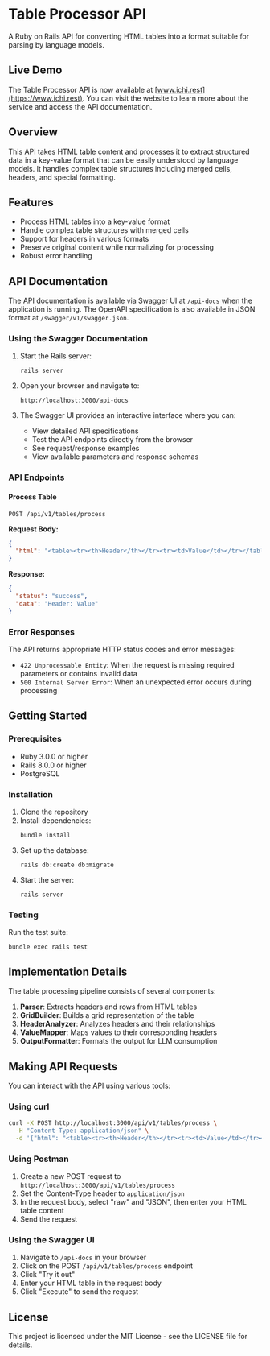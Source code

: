 # Table Processor API

A Ruby on Rails API for converting HTML tables into a format suitable for parsing by language models.

## Live Demo

The Table Processor API is now available at [www.ichi.rest](https://www.ichi.rest). You can visit the website to learn more about the service and access the API documentation.

## Overview

This API takes HTML table content and processes it to extract structured data in a key-value format that can be easily understood by language models. It handles complex table structures including merged cells, headers, and special formatting.

## Features

- Process HTML tables into a key-value format
- Handle complex table structures with merged cells
- Support for headers in various formats
- Preserve original content while normalizing for processing
- Robust error handling

## API Documentation

The API documentation is available via Swagger UI at `/api-docs` when the application is running. The OpenAPI specification is also available in JSON format at `/swagger/v1/swagger.json`.

### Using the Swagger Documentation

1. Start the Rails server:
   ```
   rails server
   ```

2. Open your browser and navigate to:
   ```
   http://localhost:3000/api-docs
   ```

3. The Swagger UI provides an interactive interface where you can:
   - View detailed API specifications
   - Test the API endpoints directly from the browser
   - See request/response examples
   - View available parameters and response schemas

### API Endpoints

#### Process Table

```
POST /api/v1/tables/process
```

**Request Body:**

```json
{
  "html": "<table><tr><th>Header</th></tr><tr><td>Value</td></tr></table>"
}
```

**Response:**

```json
{
  "status": "success",
  "data": "Header: Value"
}
```

### Error Responses

The API returns appropriate HTTP status codes and error messages:

- `422 Unprocessable Entity`: When the request is missing required parameters or contains invalid data
- `500 Internal Server Error`: When an unexpected error occurs during processing

## Getting Started

### Prerequisites

- Ruby 3.0.0 or higher
- Rails 8.0.0 or higher
- PostgreSQL

### Installation

1. Clone the repository
2. Install dependencies:
   ```
   bundle install
   ```
3. Set up the database:
   ```
   rails db:create db:migrate
   ```
4. Start the server:
   ```
   rails server
   ```

### Testing

Run the test suite:

```
bundle exec rails test
```

## Implementation Details

The table processing pipeline consists of several components:

1. **Parser**: Extracts headers and rows from HTML tables
2. **GridBuilder**: Builds a grid representation of the table
3. **HeaderAnalyzer**: Analyzes headers and their relationships
4. **ValueMapper**: Maps values to their corresponding headers
5. **OutputFormatter**: Formats the output for LLM consumption

## Making API Requests

You can interact with the API using various tools:

### Using curl

```bash
curl -X POST http://localhost:3000/api/v1/tables/process \
  -H "Content-Type: application/json" \
  -d '{"html": "<table><tr><th>Header</th></tr><tr><td>Value</td></tr></table>"}'
```

### Using Postman

1. Create a new POST request to `http://localhost:3000/api/v1/tables/process`
2. Set the Content-Type header to `application/json`
3. In the request body, select "raw" and "JSON", then enter your HTML table content
4. Send the request

### Using the Swagger UI

1. Navigate to `/api-docs` in your browser
2. Click on the POST `/api/v1/tables/process` endpoint
3. Click "Try it out"
4. Enter your HTML table in the request body
5. Click "Execute" to send the request

## License

This project is licensed under the MIT License - see the LICENSE file for details.

